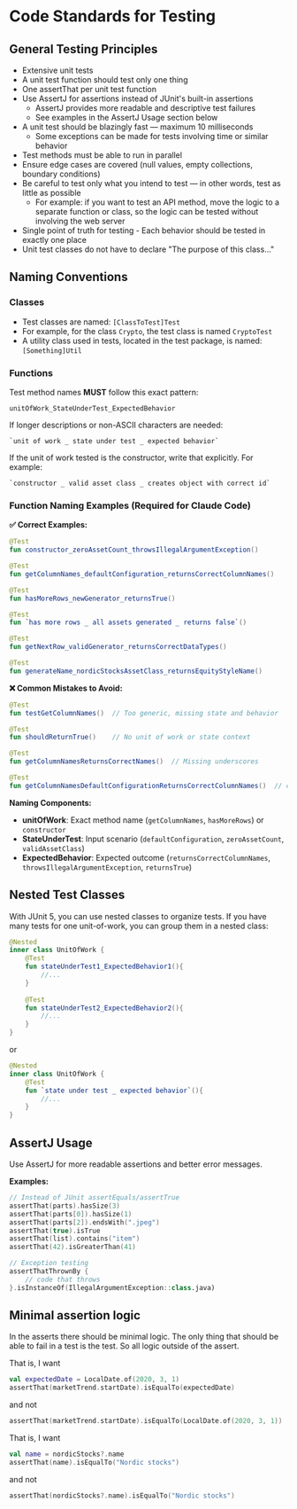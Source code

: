 # Code Standards for Testing

## General Testing Principles
- Extensive unit tests
- A unit test function should test only one thing
- One assertThat per unit test function
- Use AssertJ for assertions instead of JUnit's built-in assertions
  - AssertJ provides more readable and descriptive test failures
  - See examples in the AssertJ Usage section below
- A unit test should be blazingly fast — maximum 10 milliseconds
  - Some exceptions can be made for tests involving time or similar behavior
- Test methods must be able to run in parallel
- Ensure edge cases are covered (null values, empty collections, boundary conditions)
- Be careful to test only what you intend to test — in other words, test as little as possible
  - For example: if you want to test an API method, move the logic to a separate function or class, so the logic can be tested without involving the web server
- Single point of truth for testing - Each behavior should be tested in exactly one place
- Unit test classes do not have to declare "The purpose of this class..."

## Naming Conventions

### Classes
- Test classes are named: `[ClassToTest]Test`
- For example, for the class `Crypto`, the test class is named `CryptoTest`
- A utility class used in tests, located in the test package, is named: `[Something]Util`

### Functions
Test method names **MUST** follow this exact pattern:
```
unitOfWork_StateUnderTest_ExpectedBehavior
```

If longer descriptions or non-ASCII characters are needed:
```
`unit of work _ state under test _ expected behavior`
```

If the unit of work tested is the constructor, write that explicitly.
For example:
```
`constructor _ valid asset class _ creates object with correct id`
```

### Function Naming Examples (Required for Claude Code)

**✅ Correct Examples:**
```kotlin
@Test
fun constructor_zeroAssetCount_throwsIllegalArgumentException()

@Test
fun getColumnNames_defaultConfiguration_returnsCorrectColumnNames()

@Test
fun hasMoreRows_newGenerator_returnsTrue()

@Test
fun `has more rows _ all assets generated _ returns false`()

@Test
fun getNextRow_validGenerator_returnsCorrectDataTypes()

@Test
fun generateName_nordicStocksAssetClass_returnsEquityStyleName()
```

**❌ Common Mistakes to Avoid:**
```kotlin
@Test
fun testGetColumnNames()  // Too generic, missing state and behavior

@Test
fun shouldReturnTrue()    // No unit of work or state context

@Test
fun getColumnNamesReturnsCorrectNames()  // Missing underscores

@Test
fun getColumnNamesDefaultConfigurationReturnsCorrectColumnNames()  // camelCase instead of underscores
```

**Naming Components:**
- **unitOfWork**: Exact method name (`getColumnNames`, `hasMoreRows`) or `constructor`
- **StateUnderTest**: Input scenario (`defaultConfiguration`, `zeroAssetCount`, `validAssetClass`)
- **ExpectedBehavior**: Expected outcome (`returnsCorrectColumnNames`, `throwsIllegalArgumentException`, `returnsTrue`)


## Nested Test Classes
With JUnit 5, you can use nested classes to organize tests. If you have many tests for one unit-of-work, you can group them in a nested class:

```kotlin
@Nested
inner class UnitOfWork {
    @Test
    fun stateUnderTest1_ExpectedBehavior1(){
        //...
    }
    
    @Test
    fun stateUnderTest2_ExpectedBehavior2(){
        //...
    }
}
```
or

```kotlin
@Nested
inner class UnitOfWork {
    @Test
    fun `state under test _ expected behavior`(){
        //...
    }   
}
```

## AssertJ Usage
Use AssertJ for more readable assertions and better error messages.

**Examples:**
```kotlin
// Instead of JUnit assertEquals/assertTrue
assertThat(parts).hasSize(3)
assertThat(parts[0]).hasSize(1) 
assertThat(parts[2]).endsWith(".jpeg")
assertThat(true).isTrue
assertThat(list).contains("item")
assertThat(42).isGreaterThan(41)

// Exception testing
assertThatThrownBy { 
    // code that throws
}.isInstanceOf(IllegalArgumentException::class.java)
```

## Minimal assertion logic
In the asserts there should be minimal logic. The only thing that should be able to fail 
in a test is the test. So all logic outside of the assert. 

That is, I want 
```kotlin
val expectedDate = LocalDate.of(2020, 3, 1)
assertThat(marketTrend.startDate).isEqualTo(expectedDate)
```
and not
```kotlin
assertThat(marketTrend.startDate).isEqualTo(LocalDate.of(2020, 3, 1))
```

That is, I want
```kotlin
val name = nordicStocks?.name
assertThat(name).isEqualTo("Nordic stocks")
```
and not
```kotlin
assertThat(nordicStocks?.name).isEqualTo("Nordic stocks")
```


